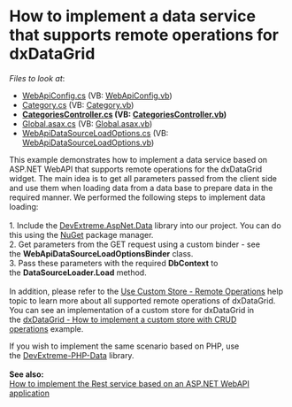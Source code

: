 # How to implement a data service that supports remote operations for dxDataGrid

<!-- default file list -->
*Files to look at*:

* [WebApiConfig.cs](./CS/MyRestService/App_Start/WebApiConfig.cs) (VB: [WebApiConfig.vb](./VB/MyRestService/App_Start/WebApiConfig.vb))
* [Category.cs](./CS/MyRestService/Category.cs) (VB: [Category.vb](./VB/MyRestService/Category.vb))
* **[CategoriesController.cs](./CS/MyRestService/Controllers/CategoriesController.cs) (VB: [CategoriesController.vb](./VB/MyRestService/Controllers/CategoriesController.vb))**
* [Global.asax.cs](./CS/MyRestService/Global.asax.cs) (VB: [Global.asax.vb](./VB/MyRestService/Global.asax.vb))
* [WebApiDataSourceLoadOptions.cs](./CS/MyRestService/WebApiDataSourceLoadOptions.cs) (VB: [WebApiDataSourceLoadOptions.vb](./VB/MyRestService/WebApiDataSourceLoadOptions.vb))
<!-- default file list end -->



<p>This example demonstrates how to implement a data service based on ASP.NET WebAPI that supports remote operations for the dxDataGrid widget. The main idea is to get all parameters passed from the client side and use them when loading data from a data base to prepare data in the required manner. We performed the following steps to implement data loading:<br><br>1. Include the <a href="https://github.com/DevExpress/DevExtreme.AspNet.Data">DevExtreme.AspNet.Data</a> library into our project. You can do this using the <a href="https://www.nuget.org/packages/DevExtreme.AspNet.Data/1.0.0">NuGet</a> package manager.<br>2. Get parameters from the GET request using a custom binder - see the <strong>WebApiDataSourceLoadOptionsBinder</strong> class.<br>3. Pass these parameters with the required <strong>DbContext</strong> to the <strong>DataSourceLoader.Load</strong> method.<br><br>In addition, please refer to the <a href="http://js.devexpress.com/Documentation/Guide/UI_Widgets/Data_Grid/Use_Custom_Store/?version=15_2#Remote_Operations">Use Custom Store - Remote Operations</a> help topic to learn more about all supported remote operations of dxDataGrid. You can see an implementation of a custom store for dxDataGrid in the <a href="https://www.devexpress.com/Support/Center/p/T137724">dxDataGrid - How to implement a custom store with CRUD operations</a> example.</p>
If you wish to implement the same scenario based on PHP, use the <a href="https://github.com/DevExpress/DevExtreme-PHP-Data">DevExtreme-PHP-Data</a> library.<br><br><strong>See also:</strong><br><a href="https://www.devexpress.com/Support/Center/p/E4462">How to implement the Rest service based on an ASP.NET WebAPI application</a>

<br/>


